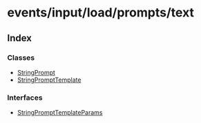 # events/input/load/prompts/text

## Index

### Classes

- [StringPrompt](classes/StringPrompt.md)
- [StringPromptTemplate](classes/StringPromptTemplate.md)

### Interfaces

- [StringPromptTemplateParams](interfaces/StringPromptTemplateParams.md)
